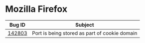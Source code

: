 # Mozilla Firefox

| Bug ID | Subject |
|--------|---------|
|[142803](https://bugzilla.mozilla.org/show_bug.cgi?id=142803)|Port is being stored as part of cookie domain|
